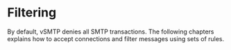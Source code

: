 # Filtering

By default, vSMTP denies all SMTP transactions. The following chapters explains how to accept connections and filter messages using sets of rules.